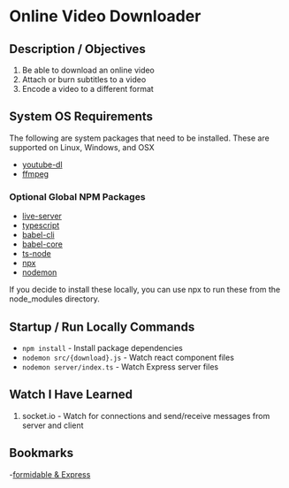 # Online Video Downloader #
## Description / Objectives ##
1. Be able to download an online video
2. Attach or burn subtitles to a video
3. Encode a video to a different format

## System OS Requirements ##
The following are system packages that need to be installed. These are supported on Linux, Windows, and OSX
- [youtube-dl](https://ytdl-org.github.io/youtube-dl/download.html)
- [ffmpeg](https://ffmpeg.org/download.html)

### Optional Global NPM Packages ###
- [live-server](https://www.npmjs.com/package/live-server)
- [typescript](https://www.npmjs.com/package/typescript)
- [babel-cli](https://www.npmjs.com/package/babel-cli)
- [babel-core](https://www.npmjs.com/package/babel-core)
- [ts-node](https://www.npmjs.com/package/ts-node)
- [npx](https://www.npmjs.com/package/npx)
- [nodemon](https://www.npmjs.com/package/nodemon)

If you decide to install these locally, you can use npx to run these from the node_modules directory. 

## Startup / Run Locally Commands ##
- `npm install`                 - Install package dependencies
- `nodemon src/{download}.js`   - Watch react component files
- `nodemon server/index.ts`     - Watch Express server files 

## Watch I Have Learned ##
1. socket.io - Watch for connections and send/receive messages from server and client

## Bookmarks ##
-[formidable & Express](https://shiya.io/simple-file-upload-with-express-js-and-formidable-in-node-js/)




